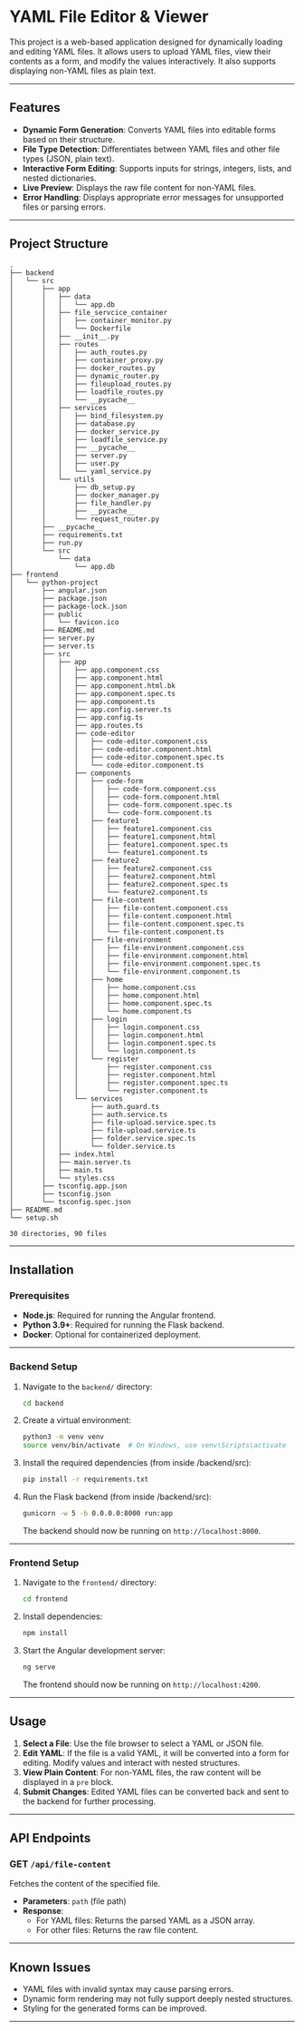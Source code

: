 # YAML File Editor & Viewer

This project is a web-based application designed for dynamically loading and editing YAML files. It allows users to upload YAML files, view their contents as a form, and modify the values interactively. It also supports displaying non-YAML files as plain text.

---

## Features

- **Dynamic Form Generation**: Converts YAML files into editable forms based on their structure.
- **File Type Detection**: Differentiates between YAML files and other file types (JSON, plain text).
- **Interactive Form Editing**: Supports inputs for strings, integers, lists, and nested dictionaries.
- **Live Preview**: Displays the raw file content for non-YAML files.
- **Error Handling**: Displays appropriate error messages for unsupported files or parsing errors.

---

## Project Structure

```plaintext
.
├── backend
│   └── src
│       ├── app
│       │   ├── data
│       │   │   └── app.db
│       │   ├── file_servcice_container
│       │   │   ├── container_monitor.py
│       │   │   └── Dockerfile
│       │   ├── __init__.py
│       │   ├── routes
│       │   │   ├── auth_routes.py
│       │   │   ├── container_proxy.py
│       │   │   ├── docker_routes.py
│       │   │   ├── dynamic_router.py
│       │   │   ├── fileupload_routes.py
│       │   │   ├── loadfile_routes.py
│       │   │   └── __pycache__
│       │   ├── services
│       │   │   ├── bind_filesystem.py
│       │   │   ├── database.py
│       │   │   ├── docker_service.py
│       │   │   ├── loadfile_service.py
│       │   │   ├── __pycache__
│       │   │   ├── server.py
│       │   │   ├── user.py
│       │   │   └── yaml_service.py
│       │   └── utils
│       │       ├── db_setup.py
│       │       ├── docker_manager.py
│       │       ├── file_handler.py
│       │       ├── __pycache__
│       │       └── request_router.py
│       ├── __pycache__
│       ├── requirements.txt
│       ├── run.py
│       └── src
│           └── data
│               └── app.db
├── frontend
│   └── python-project
│       ├── angular.json
│       ├── package.json
│       ├── package-lock.json
│       ├── public
│       │   └── favicon.ico
│       ├── README.md
│       ├── server.py
│       ├── server.ts
│       ├── src
│       │   ├── app
│       │   │   ├── app.component.css
│       │   │   ├── app.component.html
│       │   │   ├── app.component.html.bk
│       │   │   ├── app.component.spec.ts
│       │   │   ├── app.component.ts
│       │   │   ├── app.config.server.ts
│       │   │   ├── app.config.ts
│       │   │   ├── app.routes.ts
│       │   │   ├── code-editor
│       │   │   │   ├── code-editor.component.css
│       │   │   │   ├── code-editor.component.html
│       │   │   │   ├── code-editor.component.spec.ts
│       │   │   │   └── code-editor.component.ts
│       │   │   ├── components
│       │   │   │   ├── code-form
│       │   │   │   │   ├── code-form.component.css
│       │   │   │   │   ├── code-form.component.html
│       │   │   │   │   ├── code-form.component.spec.ts
│       │   │   │   │   └── code-form.component.ts
│       │   │   │   ├── feature1
│       │   │   │   │   ├── feature1.component.css
│       │   │   │   │   ├── feature1.component.html
│       │   │   │   │   ├── feature1.component.spec.ts
│       │   │   │   │   └── feature1.component.ts
│       │   │   │   ├── feature2
│       │   │   │   │   ├── feature2.component.css
│       │   │   │   │   ├── feature2.component.html
│       │   │   │   │   ├── feature2.component.spec.ts
│       │   │   │   │   └── feature2.component.ts
│       │   │   │   ├── file-content
│       │   │   │   │   ├── file-content.component.css
│       │   │   │   │   ├── file-content.component.html
│       │   │   │   │   ├── file-content.component.spec.ts
│       │   │   │   │   └── file-content.component.ts
│       │   │   │   ├── file-environment
│       │   │   │   │   ├── file-environment.component.css
│       │   │   │   │   ├── file-environment.component.html
│       │   │   │   │   ├── file-environment.component.spec.ts
│       │   │   │   │   └── file-environment.component.ts
│       │   │   │   ├── home
│       │   │   │   │   ├── home.component.css
│       │   │   │   │   ├── home.component.html
│       │   │   │   │   ├── home.component.spec.ts
│       │   │   │   │   └── home.component.ts
│       │   │   │   ├── login
│       │   │   │   │   ├── login.component.css
│       │   │   │   │   ├── login.component.html
│       │   │   │   │   ├── login.component.spec.ts
│       │   │   │   │   └── login.component.ts
│       │   │   │   └── register
│       │   │   │       ├── register.component.css
│       │   │   │       ├── register.component.html
│       │   │   │       ├── register.component.spec.ts
│       │   │   │       └── register.component.ts
│       │   │   └── services
│       │   │       ├── auth.guard.ts
│       │   │       ├── auth.service.ts
│       │   │       ├── file-upload.service.spec.ts
│       │   │       ├── file-upload.service.ts
│       │   │       ├── folder.service.spec.ts
│       │   │       └── folder.service.ts
│       │   ├── index.html
│       │   ├── main.server.ts
│       │   ├── main.ts
│       │   └── styles.css
│       ├── tsconfig.app.json
│       ├── tsconfig.json
│       └── tsconfig.spec.json
├── README.md
└── setup.sh

30 directories, 90 files
```

---

## Installation

### Prerequisites

- **Node.js**: Required for running the Angular frontend.
- **Python 3.9+**: Required for running the Flask backend.
- **Docker**: Optional for containerized deployment.

---

### Backend Setup

1. Navigate to the `backend/` directory:
   ```bash
   cd backend
   ```
2. Create a virtual environment:
   ```bash
   python3 -m venv venv
   source venv/bin/activate  # On Windows, use venv\Scripts\activate
   ```
3. Install the required dependencies (from inside /backend/src):
   ```bash
   pip install -r requirements.txt
   ```
4. Run the Flask backend (from inside /backend/src):
   ```bash
   gunicorn -w 5 -b 0.0.0.0:8000 run:app
   ```
   The backend should now be running on `http://localhost:8000`.

---

### Frontend Setup

1. Navigate to the `frontend/` directory:
   ```bash
   cd frontend
   ```
2. Install dependencies:
   ```bash
   npm install
   ```
3. Start the Angular development server:
   ```bash
   ng serve
   ```
   The frontend should now be running on `http://localhost:4200`.

---

## Usage

1. **Select a File**: Use the file browser to select a YAML or JSON file.
2. **Edit YAML**: If the file is a valid YAML, it will be converted into a form for editing. Modify values and interact with nested structures.
3. **View Plain Content**: For non-YAML files, the raw content will be displayed in a `pre` block.
4. **Submit Changes**: Edited YAML files can be converted back and sent to the backend for further processing.

---

## API Endpoints

### GET `/api/file-content`

Fetches the content of the specified file.

- **Parameters**: `path` (file path)
- **Response**: 
  - For YAML files: Returns the parsed YAML as a JSON array.
  - For other files: Returns the raw file content.

---

## Known Issues

- YAML files with invalid syntax may cause parsing errors.
- Dynamic form rendering may not fully support deeply nested structures.
- Styling for the generated forms can be improved.

---